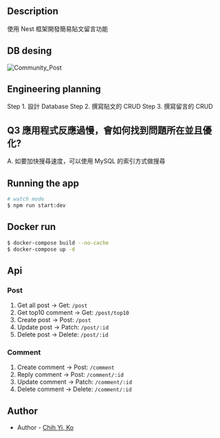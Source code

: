 ## Description
使用 Nest 框架開發簡易貼文留言功能

## DB desing
![Community_Post](https://user-images.githubusercontent.com/54132183/172594698-8f5f654b-d326-4869-b64e-e410e695d032.png)


## Engineering planning
Step 1. 設計 Database 
Step 2. 撰寫貼文的 CRUD
Step 3. 撰寫留言的 CRUD

## Q3 應⽤程式反應過慢，會如何找到問題所在並且優化?
A. 如要加快搜尋速度，可以使用 MySQL 的索引方式做搜尋

## Running the app

```bash
# watch mode
$ npm run start:dev
```
## Docker run
```bash
$ docker-compose build --no-cache
$ docker-compose up -d
```

## Api 
### Post
1. Get all post -> Get: `/post`
2. Get top10 comment -> Get:  `/post/top10`
3. Create post -> Post: `/post`
4. Update post -> Patch: `/post/:id`
5. Delete post -> Delete: `/post/:id`

### Comment
1. Create comment -> Post: `/comment`
2. Reply comment -> Post: `/comment/:id`
3. Update comment -> Patch: `/comment/:id`
4. Delete comment -> Delete: `/comment/:id`

## Author

- Author - [Chih Yi, Ko](https://github.com/KE-CY)

